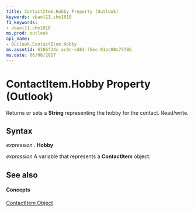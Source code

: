 ```yaml
---
title: ContactItem.Hobby Property (Outlook)
keywords: vbaol11.chm1010
f1_keywords:
- vbaol11.chm1010
ms.prod: outlook
api_name:
- Outlook.ContactItem.Hobby
ms.assetid: 6386f34c-ac9c-cd81-75ec-01ac00c75f8b
ms.date: 06/08/2017
---
```



# ContactItem.Hobby Property (Outlook)

Returns or sets a  **String** representing the hobby for the contact. Read/write.


## Syntax

 _expression_ . **Hobby**

 _expression_ A variable that represents a **ContactItem** object.


## See also


#### Concepts


[ContactItem Object](Outlook.ContactItem.md)

